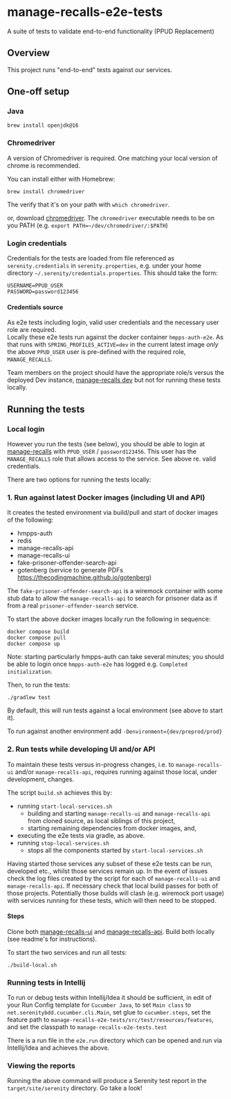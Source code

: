 # manage-recalls-e2e-tests
A suite of tests to validate end-to-end functionality (PPUD Replacement)

## Overview
This project runs "end-to-end" tests against our services.

## One-off setup

### Java

```
brew install openjdk@16
```

### Chromedriver
A version of Chromedriver is required. One matching your local version of chrome is recommended.

You can install either with Homebrew:
```
brew install chromedriver
```

The verify that it's on your path with `which chromedriver`.

or, download [chromedriver](https://chromedriver.chromium.org/downloads). The `chromedriver` executable needs to be on you PATH (e.g. `export PATH=~/dev/chromedriver/:$PATH`)

### Login credentials
Credentials for the tests are loaded from file referenced
as `serenity.credentials` in `serenity.properties`, e.g. under your home directory
`~/.serenity/credentials.properties`.  This should take the form:

```
USERNAME=PPUD_USER
PASSWORD=password123456
```

#### Credentials source
As e2e tests including login, valid user credentials and the necessary user role are required.  
Locally these e2e tests run against the docker container `hmpps-auth-e2e`.  As that runs with
`SPRING_PROFILES_ACTIVE=dev` in the current latest image *only* the above `PPUD_USER` user is
pre-defined with the required role, `MANAGE_RECALLS`.

Team members on the project should have the appropriate role/s versus the deployed Dev instance,
[manage-recalls dev](https://manage-recalls-dev.hmpps.service.justice.gov.uk/) but not for running
these tests locally.

## Running the tests

### Local login
However you run the tests (see below), you should be able to login at [manage-recalls](http://localhost:3000)
with `PPUD_USER` / `password123456`. This user has the `MANAGE_RECALLS` role that allows access
to the service.  See above re. valid credentials.

There are two options for running the tests locally:

### 1. Run against latest Docker images (including UI and API)

It creates the tested environment via build/pull and start of docker images of the following:
* hmpps-auth
* redis
* manage-recalls-api
* manage-recalls-ui
* fake-prisoner-offender-search-api
* gotenberg (service to generate PDFs https://thecodingmachine.github.io/gotenberg)

The `fake-prisoner-offender-search-api` is a wiremock container with some stub data
to allow the `manage-recalls-api` to search for prisoner data as if from a
real `prisoner-offender-search` service.

To start the above docker images locally run the following in sequence:

```
docker compose build
docker compose pull
docker compose up
```

Note: starting particularly hmpps-auth can take several minutes; you should be able to
login once `hmpps-auth-e2e` has logged e.g. `Completed initialization`.

Then, to run the tests:

    ./gradlew test 

By default, this will run tests against a local environment (see above to start it).

To run against another environment add `-Denvironment={dev/preprod/prod}`

### 2. Run tests while developing UI and/or API

To maintain these tests versus in-progress changes, i.e. to `manage-recalls-ui` and/or `manage-recalls-api`, requires running against those local, under development, changes.

The script `build.sh` achieves this by:
* running `start-local-services.sh`
  * building and starting `manage-recalls-ui` and `manage-recalls-api` from   cloned source, as local siblings of this project,
  * starting remaining dependencies from docker images, and,
* executing the e2e tests via gradle, as above.
* running `stop-local-services.sh`
  * stops all the components started by `start-local-services.sh`

Having started those services any subset of these e2e tests can be run, developed etc.,
whilst those services remain up.  In the event of issues check the log files created by the script
for each of `manage-recalls-ui` and `manage-recalls-api`.  If necessary check that local build passes
for both of those projects.  Potentially those builds will clash (e.g. wiremock port usage) with
services running for these tests, which will then need to be stopped.

#### Steps

Clone both [manage-recalls-ui](https://github.com/ministryofjustice/manage-recalls-ui) and [manage-recalls-api](https://github.com/ministryofjustice/manage-recalls-api).
Build both locally (see readme's for instructions).

To start the two services and run all tests:
```
./build-local.sh
```

### Running tests in Intellij
To run or debug tests within Intellij/Idea it should be sufficient, 
in edit of your Run Config template for `Cucumber Java`, to
set `Main class` to `net.serenitybdd.cucumber.cli.Main`, set glue to `cucumber.steps`, set the feature path to `manage-recalls-e2e-tests/src/test/resources/features`, and set the classpath to `manage-recalls-e2e-tests.test`

There is a run file in the `e2e.run` directory which can be opened and run via Intellij/Idea
and achieves the above.

### Viewing the reports
Running the above command will produce a Serenity test report in the `target/site/serenity` directory. Go take a look!

